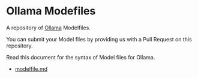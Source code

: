 # Ollama Modefiles

A repository of [Ollama](https://ollama.ai) Modelfiles.

You can submit your Model files by providing us with a Pull Request on
this repository.

Read this document for the syntax of Model files for Ollama.

- [modelfile.md](https://github.com/jmorganca/ollama/blob/main/docs/modelfile.md)

